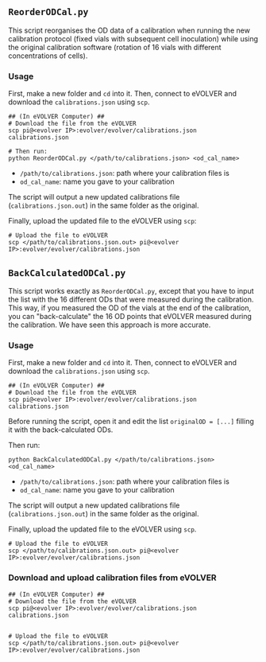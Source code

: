 ## `ReorderODCal.py`

This script reorganises the OD data of a calibration when running the new calibration protocol (fixed vials with subsequent cell inoculation) while using the original calibration software (rotation of 16 vials with different concentrations of cells).

### Usage

First, make a new folder and `cd` into it. Then, connect to eVOLVER and download the `calibrations.json` using `scp`.

```
## (In eVOLVER Computer) ##
# Download the file from the eVOLVER
scp pi@<evolver IP>:evolver/evolver/calibrations.json calibrations.json

# Then run:
python ReorderODCal.py </path/to/calibrations.json> <od_cal_name>
```

- `/path/to/calibrations.json`: path where your calibration files is
- `od_cal_name`: name you gave to your calibration

The script will output a new updated calibrations file (`calibrations.json.out`) in the same folder as the original.

Finally, upload the updated file to the eVOLVER using `scp`:

```
# Upload the file to eVOLVER
scp </path/to/calibrations.json.out> pi@<evolver IP>:evolver/evolver/calibrations.json
```

## `BackCalculatedODCal.py`

This script works exactly as `ReorderODCal.py`, except that you have to input the list with the 16 different ODs that were measured during the calibration. This way, if you measured the OD of the vials at the end of the calibration, you can "back-calculate" the 16 OD points that eVOLVER measured during the calibration. We have seen this approach is more accurate.

### Usage

First, make a new folder and `cd` into it. Then, connect to eVOLVER and download the `calibrations.json` using `scp`.

```
## (In eVOLVER Computer) ##
# Download the file from the eVOLVER
scp pi@<evolver IP>:evolver/evolver/calibrations.json calibrations.json
```

Before running the script, open it and edit the list `originalOD = [...]` filling it with the back-calculated ODs.

Then run:
```
python BackCalculatedODCal.py </path/to/calibrations.json> <od_cal_name>
```

- `/path/to/calibrations.json`: path where your calibration files is
- `od_cal_name`: name you gave to your calibration

The script will output a new updated calibrations file (`calibrations.json.out`) in the same folder as the original.

Finally, upload the updated file to the eVOLVER using `scp`.

```
# Upload the file to eVOLVER
scp </path/to/calibrations.json.out> pi@<evolver IP>:evolver/evolver/calibrations.json
```

### Download and upload calibration files from eVOLVER

```
## (In eVOLVER Computer) ##
# Download the file from the eVOLVER
scp pi@<evolver IP>:evolver/evolver/calibrations.json calibrations.json


# Upload the file to eVOLVER
scp </path/to/calibrations.json.out> pi@<evolver IP>:evolver/evolver/calibrations.json
```